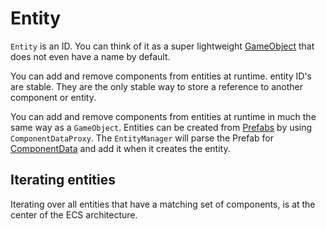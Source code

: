 # Entity

`Entity` is an ID. You can think of it as a super lightweight [GameObject](https://docs.unity3d.com/Manual/class-GameObject.html) that does not even have a name by default.

You can add and remove components from entities at runtime. entity ID's are stable. They are the only stable way to store a reference to another component or entity.

You can add and remove components from entities at runtime in much the same way as a `GameObject`. Entities can be created from [Prefabs](https://docs.unity3d.com/Manual/Prefabs.html) by using `ComponentDataProxy`. The `EntityManager` will parse the Prefab for [ComponentData](component_data.md) and add it when it creates the entity. 

## Iterating entities

Iterating over all entities that have a matching set of components, is at the center of the ECS architecture.


